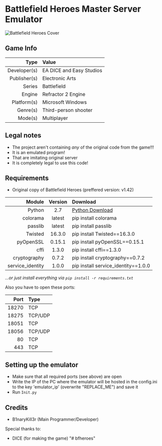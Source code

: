 Battlefield Heroes Master Server Emulator
=================================================

![Battlefield Heroes Cover](https://vignette.wikia.nocookie.net/battlefield/images/0/0e/Battlefield_Heroes_Cover.jpg/revision/latest?cb=20150817034842 "Battlefield Heroes Cover")


Game Info
---------

Type         | Value
------------:|:-----------
Developer(s) | EA DICE and Easy Studios
Publisher(s) | Electronic Arts
Series       | Battlefield
Engine       | Refractor 2 Engine
Platform(s)  | Microsoft Windows
Genre(s)     | Third-person shooter
Mode(s)      | Multiplayer


Legal notes
-----------

- The project aren't containing *any* of the original code from the game!!! 
- It is an emulated program!
- That are imitating original server
- It is completely legal to use this code!
 

Requirements
------------

- Original copy of Battlefield Heroes (preffered version: v1.42)

Module           | Version | Download
----------------:|:-------:|:------------
Python           | 2.7     | [Python Download](https://www.python.org/)
colorama         | latest  | pip install colorama
passlib          | latest  | pip install passlib
Twisted          | 16.3.0  | pip install Twisted==16.3.0
pyOpenSSL        | 0.15.1  | pip install pyOpenSSL==0.15.1
cffi             | 1.3.0   | pip install cffi==1.3.0
cryptography     | 0.7.2   | pip install cryptography==0.7.2
service_identity | 1.0.0   | pip install service_identity==1.0.0

*...or just install everything via `pip install -r requirements.txt`*

Also you have to open these ports:

Port   | Type
------:|:-------
18270  | TCP
18275  | TCP/UDP
18051  | TCP
18056  | TCP/UDP
80     | TCP
443    | TCP


Setting up the emulator
-----------------------

- Make sure that all required ports (see above) are open
- Write the IP of the PC where the emulator will be hosted in the config.ini to the key 'emulator_ip' (overwrite "REPLACE_ME") and save it
- Run `Init.py`


Credits
-------

- B1naryKill3r (Main Programmer/Developer)

Special thanks to:
- DICE (for making the game)
"# bfheroes" 

